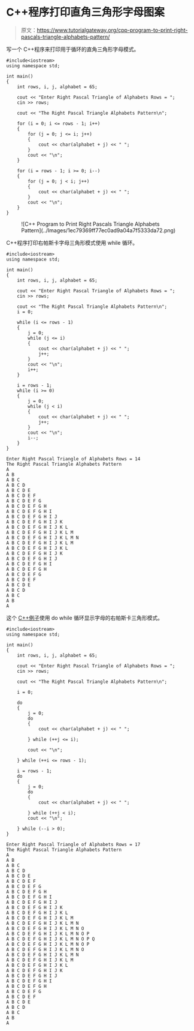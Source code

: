 # C++程序打印直角三角形字母图案

> 原文：<https://www.tutorialgateway.org/cpp-program-to-print-right-pascals-triangle-alphabets-pattern/>

写一个 C++程序来打印用于循环的直角三角形字母模式。

```
#include<iostream>
using namespace std;

int main()
{
	int rows, i, j, alphabet = 65;

	cout << "Enter Right Pascal Triangle of Alphabets Rows = ";
	cin >> rows;

	cout << "The Right Pascal Triangle Alphabets Pattern\n";

	for (i = 0; i <= rows - 1; i++)
	{
		for (j = 0; j <= i; j++)
		{
			cout << char(alphabet + j) << " ";
		}
		cout << "\n";
	}

	for (i = rows - 1; i >= 0; i--)
	{
		for (j = 0; j < i; j++)
		{
			cout << char(alphabet + j) << " ";
		}
		cout << "\n";
	}
}
```

<figure class="wp-block-image size-large">![C++ Program to Print Right Pascals Triangle Alphabets Pattern](../Images/1ec79369ff77ec0ad9a04a7f5333da72.png)</figure>

C++程序打印右帕斯卡字母三角形模式使用 while 循环。

```
#include<iostream>
using namespace std;

int main()
{
	int rows, i, j, alphabet = 65;

	cout << "Enter Right Pascal Triangle of Alphabets Rows = ";
	cin >> rows;

	cout << "The Right Pascal Triangle Alphabets Pattern\n";
	i = 0;

	while (i <= rows - 1)
	{
		j = 0;
		while (j <= i)
		{
			cout << char(alphabet + j) << " ";
			j++;
		}
		cout << "\n";
		i++;
	}

	i = rows - 1;
	while (i >= 0)
	{
		j = 0;
		while (j < i)
		{
			cout << char(alphabet + j) << " ";
			j++;
		}
		cout << "\n";
		i--;
	}
}
```

```
Enter Right Pascal Triangle of Alphabets Rows = 14
The Right Pascal Triangle Alphabets Pattern
A 
A B 
A B C 
A B C D 
A B C D E 
A B C D E F 
A B C D E F G 
A B C D E F G H 
A B C D E F G H I 
A B C D E F G H I J 
A B C D E F G H I J K 
A B C D E F G H I J K L 
A B C D E F G H I J K L M 
A B C D E F G H I J K L M N 
A B C D E F G H I J K L M 
A B C D E F G H I J K L 
A B C D E F G H I J K 
A B C D E F G H I J 
A B C D E F G H I 
A B C D E F G H 
A B C D E F G 
A B C D E F 
A B C D E 
A B C D 
A B C 
A B 
A 
```

这个 [C++例子](https://www.tutorialgateway.org/cpp-programs/)使用 do while 循环显示字母的右帕斯卡三角形模式。

```
#include<iostream>
using namespace std;

int main()
{
	int rows, i, j, alphabet = 65;

	cout << "Enter Right Pascal Triangle of Alphabets Rows = ";
	cin >> rows;

	cout << "The Right Pascal Triangle Alphabets Pattern\n";

	i = 0;

	do
	{
		j = 0;
		do
		{
			cout << char(alphabet + j) << " ";

		} while (++j <= i);

		cout << "\n";

	} while (++i <= rows - 1);

	i = rows - 1;
	do
	{
		j = 0;
		do
		{
			cout << char(alphabet + j) << " ";

		} while (++j < i);
		cout << "\n";

	} while (--i > 0);
}
```

```
Enter Right Pascal Triangle of Alphabets Rows = 17
The Right Pascal Triangle Alphabets Pattern
A 
A B 
A B C 
A B C D 
A B C D E 
A B C D E F 
A B C D E F G 
A B C D E F G H 
A B C D E F G H I 
A B C D E F G H I J 
A B C D E F G H I J K 
A B C D E F G H I J K L 
A B C D E F G H I J K L M 
A B C D E F G H I J K L M N 
A B C D E F G H I J K L M N O 
A B C D E F G H I J K L M N O P 
A B C D E F G H I J K L M N O P Q 
A B C D E F G H I J K L M N O P 
A B C D E F G H I J K L M N O 
A B C D E F G H I J K L M N 
A B C D E F G H I J K L M 
A B C D E F G H I J K L 
A B C D E F G H I J K 
A B C D E F G H I J 
A B C D E F G H I 
A B C D E F G H 
A B C D E F G 
A B C D E F 
A B C D E 
A B C D 
A B C 
A B 
A 
```